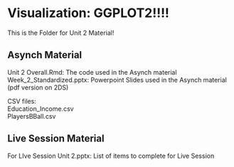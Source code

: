 # Visualization: GGPLOT2!!!!  
This is the Folder for Unit 2 Material!

## Asynch Material
Unit 2 Overall.Rmd: The code used in the Asynch material  
Week_2_Standardized.pptx: Powerpoint Slides used in the Asynch material (pdf version on 2DS)  

CSV files:  
Education_Income.csv   
PlayersBBall.csv   

## Live Session Material
For LIve Session Unit 2.pptx: List of items to complete for Live Session  
 

